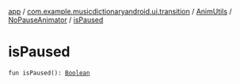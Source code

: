 [app](../../../index.md) / [com.example.musicdictionaryandroid.ui.transition](../../index.md) / [AnimUtils](../index.md) / [NoPauseAnimator](index.md) / [isPaused](./is-paused.md)

# isPaused

`fun isPaused(): `[`Boolean`](https://kotlinlang.org/api/latest/jvm/stdlib/kotlin/-boolean/index.html)